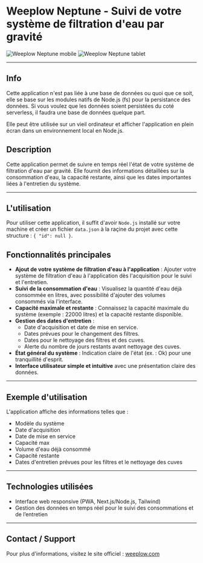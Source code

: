 # Weeplow Neptune - Suivi de votre système de filtration d'eau par gravité

![Weeplow Neptune mobile](https://github.com/btkdevkh/weeplow-gravity-suivi/blob/main/public/app-screenshot.png?raw=true)
![Weeplow Neptune tablet](https://github.com/btkdevkh/weeplow-gravity-suivi/blob/main/public/app-fullscreen.png?raw=true)

---

## Info

Cette application n'est pas liée à une base de données ou quoi que ce soit, elle se base sur les modules natifs de Node.js (fs) pour la persistance des données. Si vous voulez que les données soient persistées du coté serverless, il faudra une base de données quelque part.

Elle peut être utilisée sur un vieil ordinateur et afficher l'application en plein écran dans un environnement local en Node.js.

## Description

Cette application permet de suivre en temps réel l'état de votre système de filtration d'eau par gravité. Elle fournit des informations détaillées sur la consommation d'eau, la capacité restante, ainsi que les dates importantes liées à l'entretien du système.

---

## L'utilisation

Pour utiliser cette application, il suffit d'avoir `Node.js` installé sur votre machine et créer un fichier `data.json` à la raçine du projet avec cette structure : `{ "id": null }`.

## Fonctionnalités principales

- **Ajout de votre système de filtration d'eau à l'application** : Ajouter votre système de filtration d'eau à l'application dès l'acquisition pour le suivi et l'entretien.
- **Suivi de la consommation d'eau** : Visualisez la quantité d'eau déjà consommée en litres, avec possibilité d'ajouter des volumes consommés via l'interface.
- **Capacité maximale et restante** : Connaissez la capacité maximale du système (exemple : 22000 litres) et la capacité restante disponible.
- **Gestion des dates d'entretien** :
  - Date d'acquisition et date de mise en service.
  - Dates prévues pour le changement des filtres.
  - Dates pour le nettoyage des filtres et des cuves.
  - Alerte du nombre de jours restants avant nettoyage des cuves.
- **État général du système** : Indication claire de l'état (ex. : Ok) pour une tranquillité d'esprit.
- **Interface utilisateur simple et intuitive** avec une présentation claire des données.

---

## Exemple d'utilisation

L'application affiche des informations telles que :

- Modèle du système
- Date d'acquisition
- Date de mise en service
- Capacité max
- Volume d'eau déjà consommé
- Capacité restante
- Dates d'entretien prévues pour les filtres et le nettoyage des cuves

---

## Technologies utilisées

- Interface web responsive (PWA, Next.js/Node.js, Tailwind)
- Gestion des données en temps réel pour le suivi des consommations et de l’entretien

---

## Contact / Support

Pour plus d'informations, visitez le site officiel : [weeplow.com](https://weeplow.com)
